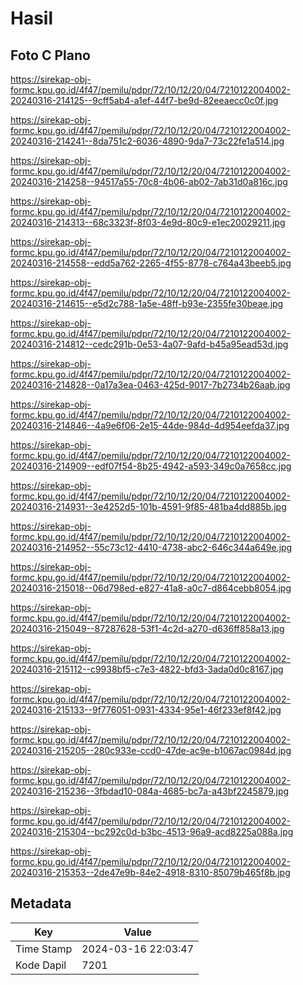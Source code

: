 # Hasil

## Foto C Plano

https://sirekap-obj-formc.kpu.go.id/4f47/pemilu/pdpr/72/10/12/20/04/7210122004002-20240316-214125--9cff5ab4-a1ef-44f7-be9d-82eeaecc0c0f.jpg

https://sirekap-obj-formc.kpu.go.id/4f47/pemilu/pdpr/72/10/12/20/04/7210122004002-20240316-214241--8da751c2-6036-4890-9da7-73c22fe1a514.jpg

https://sirekap-obj-formc.kpu.go.id/4f47/pemilu/pdpr/72/10/12/20/04/7210122004002-20240316-214258--94517a55-70c8-4b06-ab02-7ab31d0a816c.jpg

https://sirekap-obj-formc.kpu.go.id/4f47/pemilu/pdpr/72/10/12/20/04/7210122004002-20240316-214313--68c3323f-8f03-4e9d-80c9-e1ec20029211.jpg

https://sirekap-obj-formc.kpu.go.id/4f47/pemilu/pdpr/72/10/12/20/04/7210122004002-20240316-214558--edd5a762-2265-4f55-8778-c764a43beeb5.jpg

https://sirekap-obj-formc.kpu.go.id/4f47/pemilu/pdpr/72/10/12/20/04/7210122004002-20240316-214615--e5d2c788-1a5e-48ff-b93e-2355fe30beae.jpg

https://sirekap-obj-formc.kpu.go.id/4f47/pemilu/pdpr/72/10/12/20/04/7210122004002-20240316-214812--cedc291b-0e53-4a07-9afd-b45a95ead53d.jpg

https://sirekap-obj-formc.kpu.go.id/4f47/pemilu/pdpr/72/10/12/20/04/7210122004002-20240316-214828--0a17a3ea-0463-425d-9017-7b2734b26aab.jpg

https://sirekap-obj-formc.kpu.go.id/4f47/pemilu/pdpr/72/10/12/20/04/7210122004002-20240316-214846--4a9e6f06-2e15-44de-984d-4d954eefda37.jpg

https://sirekap-obj-formc.kpu.go.id/4f47/pemilu/pdpr/72/10/12/20/04/7210122004002-20240316-214909--edf07f54-8b25-4942-a593-349c0a7658cc.jpg

https://sirekap-obj-formc.kpu.go.id/4f47/pemilu/pdpr/72/10/12/20/04/7210122004002-20240316-214931--3e4252d5-101b-4591-9f85-481ba4dd885b.jpg

https://sirekap-obj-formc.kpu.go.id/4f47/pemilu/pdpr/72/10/12/20/04/7210122004002-20240316-214952--55c73c12-4410-4738-abc2-646c344a649e.jpg

https://sirekap-obj-formc.kpu.go.id/4f47/pemilu/pdpr/72/10/12/20/04/7210122004002-20240316-215018--06d798ed-e827-41a8-a0c7-d864cebb8054.jpg

https://sirekap-obj-formc.kpu.go.id/4f47/pemilu/pdpr/72/10/12/20/04/7210122004002-20240316-215049--87287628-53f1-4c2d-a270-d636ff858a13.jpg

https://sirekap-obj-formc.kpu.go.id/4f47/pemilu/pdpr/72/10/12/20/04/7210122004002-20240316-215112--c9938bf5-c7e3-4822-bfd3-3ada0d0c8167.jpg

https://sirekap-obj-formc.kpu.go.id/4f47/pemilu/pdpr/72/10/12/20/04/7210122004002-20240316-215133--9f776051-0931-4334-95e1-46f233ef8f42.jpg

https://sirekap-obj-formc.kpu.go.id/4f47/pemilu/pdpr/72/10/12/20/04/7210122004002-20240316-215205--280c933e-ccd0-47de-ac9e-b1067ac0984d.jpg

https://sirekap-obj-formc.kpu.go.id/4f47/pemilu/pdpr/72/10/12/20/04/7210122004002-20240316-215236--3fbdad10-084a-4685-bc7a-a43bf2245879.jpg

https://sirekap-obj-formc.kpu.go.id/4f47/pemilu/pdpr/72/10/12/20/04/7210122004002-20240316-215304--bc292c0d-b3bc-4513-96a9-acd8225a088a.jpg

https://sirekap-obj-formc.kpu.go.id/4f47/pemilu/pdpr/72/10/12/20/04/7210122004002-20240316-215353--2de47e9b-84e2-4918-8310-85079b465f8b.jpg


## Metadata

| Key        | Value               |
| ---------- | ------------------- |
| Time Stamp | 2024-03-16 22:03:47 |
| Kode Dapil | 7201                |



